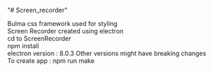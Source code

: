 "# Screen_recorder" 

Bulma css framework used for styling<br/>
Screen Recorder created using electron<br/>
cd to ScreenRecorder<br/>
npm install<br/>
electron version : 8.0.3  Other versions might have breaking changes<br/>
To create app : npm run make